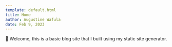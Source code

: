 ```yaml
---
template: default.html
title: Home
author: Augustine Wafula
date: Feb 9, 2023
---
```


👋 Welcome, this is a basic blog site that I built using my static site generator.
